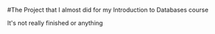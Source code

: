 #The Project that I almost did for my Introduction to Databases course

It's not really finished or anything
